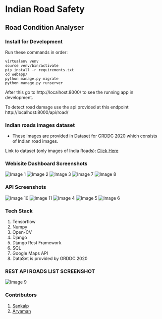 # Indian Road Safety

## Road Condition Analyser

### Install for Development

Run these commands in order:

```
virtualenv venv
source venv/bin/activate
pip install -r requirements.txt
cd webapp/
python manage.py migrate
python manage.py runserver
```

After this go to http://localhost:8000/ to see the running app in development.

To detect road damage use the api provided at this endpoint http://localhost:8000/api/road/

### Indian roads images dataset

- These images are provided in Dataset for GRDDC 2020 which consists of Indian road images.

Link to dataset (only images of India Roads): [Click Here](https://drive.google.com/drive/folders/1kol2Dwqqd7tsHijpp2YXIU1uJ100H0Ix?usp=sharing)

### Webisite Dashboard Screenshots

![Image 1](.github/road_web_1.png)
![Image 2](.github/road_web_2.png)
![Image 3](.github/road_web_3.png)
![Image 7](.github/road_web_8.png)
![Image 8](.github/road_web_9.png)

### API Screenshots

![Image 10](.github/road_web_10.png)
![Image 11](.github/road_web_11.png)
![Image 4](.github/road_web_5.png)
![Image 5](.github/road_web_6.png)
![Image 6](.github/road_web_7.png)

### Tech Stack

1. Tensorflow
2. Numpy
3. Open-CV
4. Django
5. Django Rest Framework
6. SQL
7. Google Maps API
8. DataSet is provided by GRDDC 2020

### REST API ROADS LIST SCREENSHOT

![Image 9](.github/road_web_4.png)

### Contributors

1. [Sankalp](https://github.com/codesankalp/)
2. [Aryaman](https://github.com/aryamanz29)
